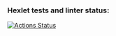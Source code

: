 ### Hexlet tests and linter status:
[![Actions Status](https://github.com/BobKelsoGIT/python-project-52/actions/workflows/hexlet-check.yml/badge.svg)](https://github.com/BobKelsoGIT/python-project-52/actions)